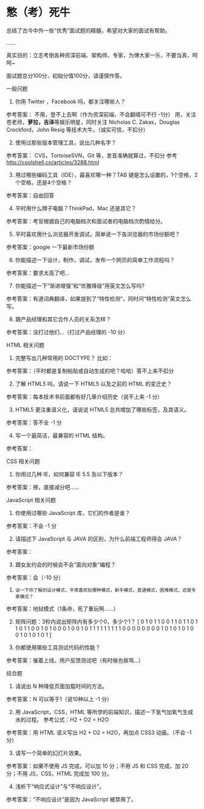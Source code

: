 憋（考）死牛
============

总结了古今中外一些“优秀”面试题的精髓，希望对大家的面试有帮助。

......

真实目的：立志考倒各种资深前端、架构师、专家，为博大家一乐，不要当真，呵呵~


面试题总分100分，初始分值100分，请谨慎作答。

一般问题

1.    你用 Twitter ，Facebook 吗，都关注哪些人？

参考答案：
    不用，登不上去啊（作为资深前端，不会翻墙可不行 -1分）
    用，关注苍老师，**萝拉，吉泽**等娱乐明星，同时关注 Nicholas C. Zakas，Douglas Crockford，John Resig 等技术大牛。（诚实可信，不扣分）

2.    使用过那些版本管理工具，说出几种名字？

参考答案：
    CVS，TortoiseSVN，Git 等，发音准确就算过，不扣分
    参考 http://coolshell.cn/articles/3288.html 

3.    用过哪些编码工具（IDE），最喜欢哪一种？TAB 键是怎么设置的，1个空格，2个空格，还是4个空格？

参考答案：自由回答

4.    平时用什么牌子电脑？ThinkPad，Mac 还是其它？

参考答案：考官根据自己的电脑档次和面试者的电脑档次酌情给分。
    
5.    平时喜欢用什么浏览器开发调试，简单说一下各浏览器的市场份额吧？

参考答案：google 一下最新市场份额

6.    你能描述一下设计，制作，调试，发布一个网页的简单工作流程吗？

参考答案：要求太高了吧...

7.    你能描述一下“渐进增强”和“优雅降级”用英文怎么写吗?

参考答案：有道词典翻译，如果提到了“特性检测”，同时问“特性检测”英文怎么写。

8.    跟产品经理和其它合作人员的关系怎样？

参考答案：没打过他们...（打过产品经理的 -10 分）


HTML 相关问题

1.    完整写出几种常用的 DOCTYPE？
比如：<!DOCTYPE html PUBLIC "-//W3C//DTD XHTML 1.0 Transitional//EN" "http://www.w3.org/TR/xhtml1/DTD/xhtml1-transitional.dtd">

参考答案：（平时都是复制粘贴或自动生成的吧？哈哈）答不上来不扣分

2.    了解 HTML5 吗，请说一下 HTML5 以及之前的 HTML 的变迁史？

参考答案：每本技术书前面都有好几章介绍历史（说不上来 -1 分）

3.    HTML5 更注重语义化，请说说 HTML5 总共增加了哪些标签，及其语义。

参考答案：答不全 -1 分

4.    写一个最简洁，最兼容的 HTML 结构。

参考答案：<html></html>


CSS 相关问题

1.    你用过几种 IE，如何兼容 IE 5.5 及以下版本？

参考答案：擦，直接减分吧......


JavaScript 相关问题

1.    你使用过哪些 JavaScript 库，它们的作者是谁？

参考答案：不会 -1 分

2.    请描述下 JavaScript 与 JAVA 的区别，为什么前端工程师得会 JAVA？

参考答案：

3.    跟女友约会的时候会不会“面向对象”编程？

参考答案：会（-10 分）


1.     谈一下你了解的设计模式，平常喜欢玩哪种模式，新手模式，普通模式，困难模式，还是专家模式？

参考答案：地狱模式（1条命，死了重玩啊......）

2.    矩阵问题：3秒内说出矩阵内有多少个0，多少个1？
    [ 0 1 0 1 1 0 0 1 
      1 0 1 1 0 1 1 0
      1 1 0 0 1 0 1 0
      0 0 1 0 0 1 0 1
      1 1 1 1 1 1 1 1
      0 0 0 0 0 0 0 0
      1 0 1 0 1 0 1 0
      0 1 0 1 0 1 0 1 ]

3.    你都使用哪些工具测试代码的性能？

参考答案：催着上线，用户反馈测试吧（有时候也挨骂...）


综合题

1.    请说出 N 种降低页面加载时间的方法。

参考答案：N 可以等于1（说10种以上 -1 分）

2.    用 JavaScript，CSS，HTML 等所学的前端知识，描述一下氢气加氧气生成水的过程。
参考公式：H2 + O2 = H2O

参考答案：用 HTML 语义写出 H2 + O2 = H2O，再加点 CSS3 动画。（不会 -1 分）

3.    请写一个简单的幻灯片效果。

参考答案：如果不使用 JS 完成，可以加 10 分；不用 JS 和 CSS 完成，加 20 分；不用 JS，CSS，HTML 完成加 100 分。

4.    浅析下“响应式设计”与“不响应设计”。

参考答案：“不响应设计”是因为 JavaScript 被禁用了。


